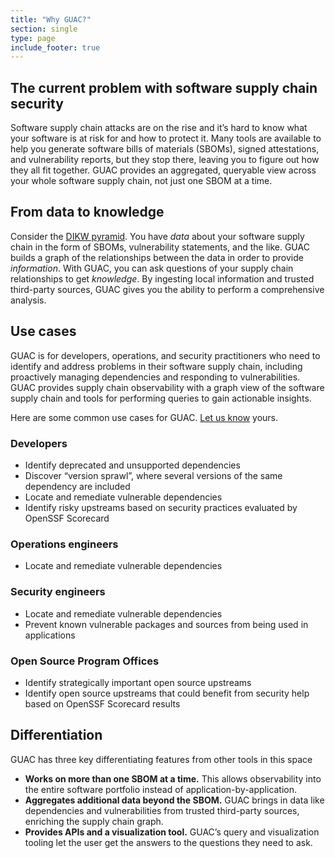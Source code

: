 ```yaml
---
title: "Why GUAC?"
section: single
type: page
include_footer: true
---
```


## The current problem with software supply chain security

Software supply chain attacks are on the rise and it’s hard to know what your software is at risk for and how to protect it.
Many tools are available to help you generate software bills of materials (SBOMs), signed attestations, and vulnerability reports, but they stop there, leaving you to figure out how they all fit together.
GUAC provides an aggregated, queryable view across your whole software supply chain, not just one SBOM at a time.

## From data to knowledge

Consider the [DIKW pyramid](https://en.wikipedia.org/wiki/DIKW_pyramid).
You have *data* about your software supply chain in the form of SBOMs, vulnerability statements, and the like.
GUAC builds a graph of the relationships between the data in order to provide *information*.
With GUAC, you can ask questions of your supply chain relationships to get *knowledge*.
By ingesting local information and trusted third-party sources, GUAC gives you the ability to perform a comprehensive analysis.

## Use cases

GUAC is for developers, operations, and security practitioners who need to identify and address problems in their software supply chain, including proactively managing dependencies and responding to vulnerabilities.
GUAC provides supply chain observability with a graph view of the software supply chain and tools for performing queries to gain actionable insights.

Here are some common use cases for GUAC.
[Let us know](/community) yours.

### Developers

* Identify deprecated and unsupported dependencies
* Discover “version sprawl”, where several versions of the same dependency are included
* Locate and remediate vulnerable dependencies
* Identify risky upstreams based on security practices evaluated by OpenSSF Scorecard

### Operations engineers

* Locate and remediate vulnerable dependencies

### Security engineers

* Locate and remediate vulnerable dependencies
* Prevent known vulnerable packages and sources from being used in applications

### Open Source Program Offices

* Identify strategically important open source upstreams
* Identify open source upstreams that could benefit from security help based on OpenSSF Scorecard results

## Differentiation

GUAC has three key differentiating features from other tools in this space

* **Works on more than one SBOM at a time.** This allows observability into the entire software portfolio instead of application-by-application.
* **Aggregates additional data beyond the SBOM.** GUAC brings in data like dependencies and vulnerabilities from trusted third-party sources, enriching the supply chain graph.
* **Provides APIs and a visualization tool.** GUAC’s query and visualization tooling let the user get the answers to the questions they need to ask.
